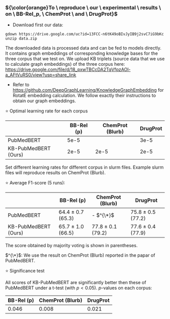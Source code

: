 ### ${\color{orange}To \ reproduce \ our \ experimental \ results \ on \ BB-Rel_p, \ ChemProt \ and \ DrugProt}$

- Download first our data:
```
gdown https://drive.google.com/uc?id=13FCC-n6tK49oBIvJyIB9j2svC7iG9bKc
unzip data.zip
```
The downloaded data is processed data and can be fed to models directly. It contains graph embeddings of corresponding knowledge bases for the three corpus that we test on. We upload KB triplets (source data that we use to calculate graph embeddings) of the three corpus here:
https://drive.google.com/file/d/18_pxwTBCcDA2TqVfpzAOl-a_AFtVuRS0/view?usp=share_link

- Refer to https://github.com/DeepGraphLearning/KnowledgeGraphEmbedding for RotatE embedding calculation. We follow exactly their instructions to obtain our graph embeddings.

:star: Optimal learning rate for each corpus

| | BB-Rel (p) | ChemProt (Blurb) | DrugProt |
| --- | --- | --- | --- |
| PubMedBERT | 5e-5 | | 3e-5 |
| KB-PubMedBERT (Ours) | 2e-5 | 2e-5 | 2e-5 |

Set different learning rates for different corpus in slurm files. Example slurm files will reproduce results on ChemProt (Blurb).

:star: Average F1-score (5 runs):

| | BB-Rel (p) | ChemProt (Blurb) | DrugProt |
| --- | --- | --- | --- |
| PubMedBERT | 64.4 $\pm$ 0.7 (65.3) | - $^{\*}$ | 75.8 $\pm$ 0.5 (77.2) |
| KB-PubMedBERT (Ours) | 65.7 $\pm$ 1.0 (66.5) | 77.8 $\pm$ 0.1 (79.2) | 77.6 $\pm$ 0.4 (77.9) |

The score obtained by majority voting is shown in parentheses. 

$^{\*}$: We use the result on ChemProt (Blurb) reported in the papar of PubMedBERT.

:star: Significance test

All scores of KB-PubMedBERT are significantly better then these of PubMedBERT under a t-test (with $p < 0.05$). $p$-values on each corpus:

| BB-Rel (p) | ChemProt (Blurb) | DrugProt |
| --- | --- | --- |
| 0.046 | 0.008 | 0.021 |
